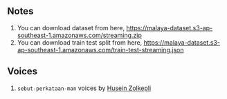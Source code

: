 ## Notes

1. You can download dataset from here, https://malaya-dataset.s3-ap-southeast-1.amazonaws.com/streaming.zip
2. You can download train test split from here, https://malaya-dataset.s3-ap-southeast-1.amazonaws.com/train-test-streaming.json

## Voices

1. `sebut-perkataan-man` voices by [Husein Zolkepli](https://www.linkedin.com/in/husein-zolkepli/)
